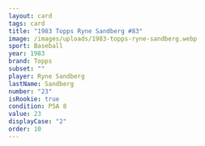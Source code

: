 ```yaml
---
layout: card
tags: card
title: "1983 Topps Ryne Sandberg #83"
image: /images/uploads/1983-topps-ryne-sandberg.webp
sport: Baseball
year: 1983
brand: Topps
subset: ""
player: Ryne Sandberg
lastName: Sandberg
number: "23"
isRookie: true
condition: PSA 8
value: 23
displayCase: "2"
order: 10
---
```

